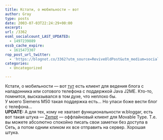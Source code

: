 ```yaml
---
title: Кстати, о мобильности — вот
author: Gray
type: posts
date: 2003-07-03T22:24:29+00:00
excerpt:
url: /3362
esml_socialcount_LAST_UPDATED:
  - 1497239889
essb_cache_expire:
  - 1615473307
rop_post_url_twitter:
  - 'https://blognot.co/3362?utm_source=ReviveOldPost&utm_medium=social&utm_campaign=ReviveOldPost'
categories:
  - Uncategorized

---
```








Кстати, о мобильности &#8212; вот <a href="http://web.vee.net/projects/azure/" target="_blank">тут</a> есть клиент для ведения блога с наладонника или сотового телефона с поддержкой Java J2ME. Кто-то, помнится, высказывался в том духе, что неплохо бы.  
У моего Siemens M50 такая поддержка есть&#8230; Но упаси боже вести блог с телефона&#8230;  
**UPDATE:** А для тех, кому не хватает функциональности w.bloggar, есть вот такая штука &#8212; <a href="http://kalsey.com/2003/07/zempt_03/" target="_blank">Zempt</a> &#8212; оффлайновый клиент для Movable Type. Т.е. вы можете абсолютно спокойно писать свои заметки без доступа в Сеть, а потом одним кликом их все отправить на сервер. Хорошая штука.